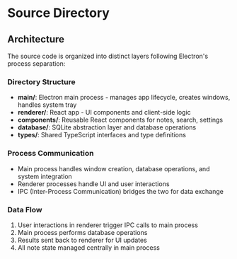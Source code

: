 # Source Directory

## Architecture
The source code is organized into distinct layers following Electron's process separation:

### Directory Structure
- **main/**: Electron main process - manages app lifecycle, creates windows, handles system tray
- **renderer/**: React app - UI components and client-side logic
- **components/**: Reusable React components for notes, search, settings
- **database/**: SQLite abstraction layer and database operations
- **types/**: Shared TypeScript interfaces and type definitions

### Process Communication
- Main process handles window creation, database operations, and system integration
- Renderer processes handle UI and user interactions
- IPC (Inter-Process Communication) bridges the two for data exchange

### Data Flow
1. User interactions in renderer trigger IPC calls to main process
2. Main process performs database operations
3. Results sent back to renderer for UI updates
4. All note state managed centrally in main process